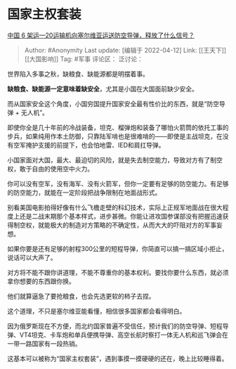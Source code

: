 # 国家主权套装
[中国 6 架运—20运输机向塞尔维亚运送防空导弹，释放了什么信号？](https://www.zhihu.com/question/527119096/answer/2434854215)

> Author: #Anonymity
> Last update: [编辑于 2022-04-12]
> Link: [[王天下]] [[大国影响]]
> Tag: #军事
> 评论区：
> 泛讨论：

世界陷入多事之秋，缺粮食、缺能源都是明摆着事。

**缺粮食、缺能源一定意味着缺安全**，尤其是小国在大国面前缺少安全。

而从国家安全这个角度，小国穷国提升国家安全最有性价比的东西，就是“防空导弹 + 无人机”。

即使你全是几十年前的冷战装备，坦克、榴弹炮和装备了哪怕火箭筒的依托工事的步兵，如果纯用作本土防御，只靠陆军啃也是很难啃的——即使是主战坦克，在没有空军掩护支援的前提下，也会怕地雷、IED和肩扛导弹。

小国家面对大国，最大、最迫切的风险，就是失去制空能力，导致对方有了制空权，敢于自由的使用空中火力。

你可以没有空军，没有海军、没有火箭军，但你一定要有足够的防空能力。有足够的防空能力，就能在一定阶段把战争限制在地面战形式。

别看美国电影拍得好像有什么飞檐走壁的科幻技术，实际上正规军地面战在很大程度上还是二战末期那个基本样式，进步甚微。你能让进攻国参谋部没有把握迅速获得制空权，就能极大的制造对方策略的不确定性，从而大大的吓阻对方的军事妄想。

如果你要是还有足够的射程300公里的短程导弹，你简直可以搞一搞区域小拒止，说话可以大声了。

对方将不能不跟你讲道理，不能不尊重你的基本权利。要找你要什么东西，就必须拿你想要的东西跟你换。

他们就算逼急了要抢粮食，也会先选更软的柿子去捏。

这个道理，不只是塞尔维亚能看懂，相信很多国家都会看得明白。

因为俄罗斯现在不方便，而北约国家普遍不受信任，预计我们的防空导弹、短程导弹、VT4坦克、卡车炮和单兵便携导弹、高空长航时察打一体无人机和巡飞弹会在一带一路国家有一段热销。

这基本可以被称为“国家主权套装”，遇到事摸一摸硬硬的还在，晚上比较睡得着。
